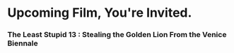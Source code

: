 





# Upcoming Film, You're Invited.

### The Least Stupid 13 : Stealing the Golden Lion From the Venice Biennale











